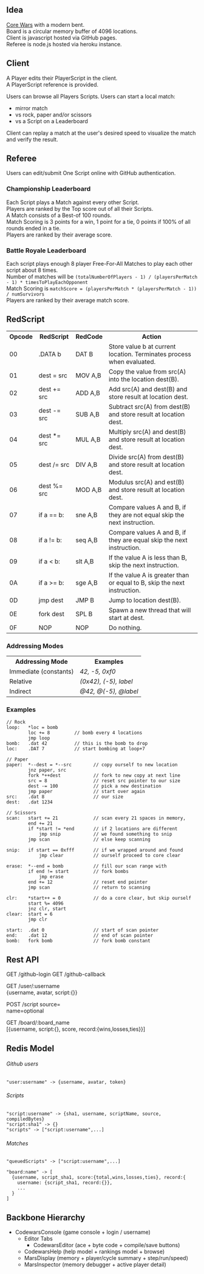 ## Idea

[Core Wars](http://corewar.co.uk/cwg.txt) with a modern bent.  
Board is a circular memory buffer of 4096 locations.  
Client is javascript hosted via GitHub pages.  
Referee is node.js hosted via heroku instance.  

## Client

A Player edits their PlayerScript in the client.  
A PlayerScript reference is provided.  

Users can browse all Players Scripts.
Users can start a local match:
  - mirror match
  - vs rock, paper and/or scissors
  - vs a Script on a Leaderboard

Client can replay a match at the user's desired speed to visualize the match and verify the result.

## Referee

Users can edit/submit One Script online with GitHub authentication.  


### Championship Leaderboard

Each Script plays a Match against every other Script.  
Players are ranked by the Top score out of all their Scripts.  
A Match consists of a Best-of 100 rounds.  
Match Scoring is 3 points for a win, 1 point for a tie, 0 points if 100% of all rounds ended in a tie.  
Players are ranked by their average score. 


### Battle Royale Leaderboard

Each script plays enough 8 player Free-For-All Matches to play each other script about 8 times.  
Number of matches will be ```(totalNumberOfPlayers - 1) / (playersPerMatch - 1) * timesToPlayEachOpponent```  
Match Scoring is ```matchScore = (playersPerMatch * (playersPerMatch - 1)) / numSurvivors```  
Players are ranked by their average match score.  


## RedScript

<table>
  <tr><th>Opcode</th><th>RedScript</th><th>RedCode</th><th>Action</th></tr>
  <tr>
    <td>00</td>
    <td>.DATA b</td>
    <td>DAT B</td>
    <td>Store value b at current location. Terminates process when evaluated.</td>
  </tr>
  <tr>
    <td>01</td>
    <td>dest = src</td>
    <td>MOV A,B</td>
    <td>Copy the value from src(A) into the location dest(B).</td>
  </tr>
  <tr>
    <td>02</td>
    <td>dest += src</td>
    <td>ADD A,B</td>
    <td>Add src(A) and dest(B) and store result at location dest.</td>
  </tr>
  <tr>
    <td>03</td>
    <td>dest -= src</td>
    <td>SUB A,B</td>
    <td>Subtract src(A) from dest(B) and store result at location dest.</td>
  </tr>
  <tr>
    <td>04</td>
    <td>dest *= src</td>
    <td>MUL A,B</td>
    <td>Multiply src(A) and dest(B) and store result at location dest.</td>
  </tr>
  <tr>
    <td>05</td>
    <td>dest /= src</td>
    <td>DIV A,B</td>
    <td>Divide src(A) from dest(B) and store result at location dest.</td>
  </tr>
  <tr>
    <td>06</td>
    <td>dest %= src</td>
    <td>MOD A,B</td>
    <td>Modulus src(A) and est(B) and store result at location dest.</td>
  </tr>
  <tr>
    <td>07</td>
    <td>if a == b:</td>
    <td>sne A,B</td>
    <td>Compare values A and B, if they are not equal skip the next instruction.</td>
  </tr>
  <tr>
    <td>08</td>
    <td>if a != b:</td>
    <td>seq A,B</td>
    <td>Compare values A and B, if they are equal skip the next instruction.</td>
  </tr>
  <tr>
    <td>09</td>
    <td>if a &lt; b:</td>
    <td>slt A,B</td>
    <td>If the value A is less than B, skip the next instruction.</td>
  </tr>
  <tr>
    <td>0A</td>
    <td>if a >= b:</td>
    <td>sge A,B</td>
    <td>If the value A is greater than or equal to B, skip the next instruction.</td>
  </tr>
  <tr>
    <td>0D</td>
    <td>jmp dest</td>
    <td>JMP B</td>
    <td>Jump to location dest(B).</td>
  </tr>
  <tr>
    <td>0E</td>
    <td>fork dest</td>
    <td>SPL B</td>
    <td>Spawn a new thread that will start at dest.</td>
  </tr>
  <tr>
    <td>0F</td>
    <td>NOP</td>
    <td>NOP</td>
    <td>Do nothing.</td>
  </tr>

</table>

### Addressing Modes

<table>
  <tr><th>Addressing Mode</th><th>Examples</th></tr>
  <tr>
    <td>Immediate (constants)</td>
    <td><em>42, -5, 0xf0</em></td>
  </tr>
  <tr>
    <td>Relative</td>
    <td><em>(0x42), (-5), label</em></td>
  </tr>
  <tr>
    <td>Indirect</td>
    <td><em>@42, @(-5), @label</em></td>
  </tr>

</table>


### Examples
```
// Rock
loop:   *loc = bomb
        loc += 8         // bomb every 4 locations
        jmp loop
bomb:   .dat 42          // this is the bomb to drop
loc:    .DAT 7           // start bombing at loop+7
```



```
// Paper
paper:  *--dest = *--src        // copy ourself to new location
        jnz paper, src          
        fork *++dest            // fork to new copy at next line
        src = 8                 // reset src pointer to our size
        dest -= 100             // pick a new destination
        jmp paper               // start over again
src:    .dat 8                  // our size
dest:   .dat 1234
```

```
// Scissors
scan:   start += 21             // scan every 21 spaces in memory, 
        end += 21
        if *start != *end       // if 2 locations are different 
            jmp snip            // we found something to snip
        jmp scan                // else keep scanning

snip:   if start == 0xfff       // if we wrapped around and found 
            jmp clear           // ourself proceed to core clear

erase:  *--end = bomb           // fill our scan range with 
        if end != start         // fork bombs
            jmp erase
        end += 12               // reset end pointer
        jmp scan                // return to scanning

clr:    *start++ = 0            // do a core clear, but skip ourself
        start %= 4096
        jnz clr, start
clear:  start = 6 
        jmp clr

start:  .dat 0                  // start of scan pointer
end:    .dat 12                 // end of scan pointer
bomb:   fork bomb               // fork bomb constant
```





## Rest API

GET /github-login
GET /github-callback

GET /user/:username   
  {username, avatar, script:{}}


POST /script
  source=  
  name=optional


GET /board/:board_name  
  [{username, script:{}, score, record:{wins,losses,ties}}]



## Redis Model

###### Github users
```
"user:username" -> {username, avatar, token}

```

###### Scripts
```
"script:username" -> {sha1, username, scriptName, source, compiledBytes}
"script:sha1" -> {}
"scripts" -> ["script:username",...]
```

###### Matches
```
"queuedScripts" -> ["script:username",...]

"board:name" -> [
  {username, script_sha1, score:{total,wins,losses,ties}, record:{
    username: {script_sha1, record:{}},
    ...
  }
]
```


## Backbone Hierarchy


- CodewarsConsole (game console + login / username)
  - Editor Tabs
    - CodewarsEditor (ace + byte code + compile/save buttons)
  - CodewarsHelp (help model + rankings model + browse)
  - MarsDisplay (memory + player/cycle summary + step/run/speed)
  - MarsInspector (memory debugger + active player detail)
